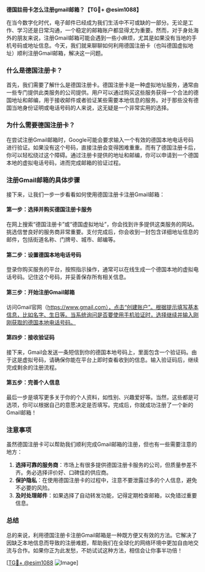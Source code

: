 **德国註冊卡怎么注册gmail邮箱？【TG💪+ @esim1088】**

在当今数字化时代，电子邮件已经成为我们生活中不可或缺的一部分。无论是工作、学习还是日常沟通，一个稳定的邮箱账户都显得尤为重要。然而，对于身处海外的朋友来说，注册Gmail邮箱可能会遇到一些小麻烦，尤其是如果没有当地的手机号码或地址信息。今天，我们就来聊聊如何利用德国注册卡（也叫德国虚拟地址）顺利注册Gmail邮箱，解决这一问题。

### 什么是德国注册卡？

首先，我们需要了解什么是德国注册卡。德国注册卡是一种虚拟地址服务，通常由一些专门提供此类服务的公司提供。用户可以通过购买这些服务获得一个合法的德国地址和邮编，用于接收邮件或者验证某些需要本地信息的服务。对于那些没有德国当地身份证明或电话号码的人来说，这无疑是一个非常实用的选择。

### 为什么需要德国注册卡？

在尝试注册Gmail邮箱时，Google可能会要求输入一个有效的德国本地电话号码进行验证。如果没有这个号码，直接注册会变得困难重重。而有了德国注册卡后，你可以轻松绕过这个障碍。通过注册卡提供的地址和邮编，你可以申请到一个德国本地的虚拟电话号码，进而完成邮箱的验证过程。

### 注册Gmail邮箱的具体步骤

接下来，让我们一步一步看看如何使用德国注册卡注册Gmail邮箱：

#### 第一步：选择并购买德国注册卡服务

在网上搜索“德国注册卡”或“德国虚拟地址”，你会找到许多提供这类服务的网站。挑选信誉良好的服务商非常重要。支付完成后，你会收到一封包含详细地址信息的邮件，包括街道名称、门牌号、城市、邮编等。

#### 第二步：设置德国本地电话号码

登录你购买服务的平台，按照指示操作，通常可以在线生成一个德国本地的虚拟电话号码。记住这个号码，并妥善保存所有相关信息。

#### 第三步：开始注册Gmail邮箱

访问Gmail官网（https://www.gmail.com），点击“创建账户”。根据提示填写基本信息，比如名字、生日等。当系统询问是否要使用手机验证时，选择继续并输入刚刚获取的德国本地电话号码。

#### 第四步：接收验证码

接下来，Gmail会发送一条短信到你的德国本地号码上，里面包含一个验证码。由于这是虚拟号码，请确保你能在平台上即时查看收到的信息。输入验证码后，继续完成剩余的注册流程。

#### 第五步：完善个人信息

最后一步是填写更多关于你的个人资料，如性别、兴趣爱好等。当然，这些都是可选项，你可以根据自己的意愿决定是否填写。完成后，你就成功注册了一个新的Gmail邮箱！

### 注意事项

虽然德国注册卡可以帮助我们顺利完成Gmail邮箱的注册，但也有一些需要注意的地方：

1. **选择可靠的服务商**：市场上有很多提供德国注册卡服务的公司，但质量参差不齐。务必选择评价好、口碑佳的供应商。
2. **保护隐私**：在使用德国注册卡的过程中，注意不要泄露过多的个人信息，避免不必要的风险。
3. **及时处理邮件**：如果选择了自动转发功能，记得定期检查邮箱，以免错过重要信息。

### 总结

总的来说，利用德国注册卡注册Gmail邮箱是一种既方便又有效的方法。它解决了因缺乏本地信息而导致的注册难题，帮助我们在全球化的网络环境中更加自由地交流与合作。如果你正为此发愁，不妨试试这种方法，相信会让你事半功倍！

[[TG💪+ @esim1088](https://t.me/s/esim1088) ![Image](https://i.postimg.cc/4NQfJmqS/Snipaste-2025-05-13-00-14-12.png)]